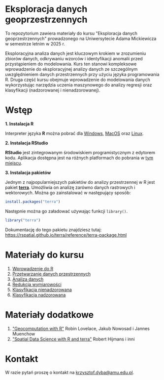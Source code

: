 # Eksploracja danych geoprzestrzennych

To repozytorium zawiera materiały do kursu "Eksploracja danych geoprzestrzennych" prowadzonego
na Uniwersytecie Adama Mickiewicza w semestrze letnim w 2025 r.

Eksploracyjna analiza danych jest kluczowym krokiem w zrozumieniu zbiorów danych, odkrywaniu wzorców
i identyfikacji anomalii przed przystąpieniem do modelowania. Kurs ten stanowi kompleksowe wprowadzenie
do eksploracyjnej analizy danych ze szczególnym uwzględnieniem danych przestrzennych przy użyciu języka
programowania R. Druga część kursu obejmuje wprowadzenie do modelowania danych wykorzystując narzędzia
uczenia maszynowego do analizy regresji oraz klasyfikacji (nadzorowanej i nienadzorowanej).

# Wstęp

**1. Instalacja R**

Interpreter języka **R** można pobrać dla [Windows](https://cloud.r-project.org/bin/windows/base/),
[MacOS](https://cran.r-project.org/bin/macosx/) oraz [Linux](https://cloud.r-project.org/bin/linux/).

**2. Instalacja RStudio**

**RStudio** jest zintegrowanym środowiskiem programistycznym z edytorem kodu.
Aplikacja dostępna jest na różnych platformach do pobrania w [tym miejscu](https://posit.co/download/rstudio-desktop/).

**3. Instalacja pakietów**

Jednym z najpopularniejszych pakietów do analizy przestrzennej w R jest pakiet [**terra**](https://github.com/rspatial/terra).
Umożliwia on analizę zarówno danych rastrowych i wektorowych.
Można go zainstalować w następujący sposób:

```r
install.packages("terra")
```

Następnie można go załadować używając funkcji `library()`.

```r
library("terra")
```

Dokumentację do tego pakietu znajdziesz tutaj: <https://rspatial.github.io/terra/reference/terra-package.html>

# Materiały do kursu

1. [Wprowadzenie do R](https://kadyb.github.io/edg2025/cwiczenia/01_Wprowadzenie_do_R.html)
2. [Przetwarzanie danych przestrzennych](https://kadyb.github.io/edg2025/cwiczenia/02_Przetwarzanie_danych.html)
3. [Analiza danych](https://kadyb.github.io/edg2025/cwiczenia/03_Analiza_danych.html)
4. [Redukcja wymiarowości](https://kadyb.github.io/edg2025/cwiczenia/04_Redukcja_wymiarowosci.html)
5. [Klasyfikacja nienadzorowana](https://kadyb.github.io/edg2025/cwiczenia/05_Grupowanie.html)
6. [Klasyfikacja nadzorowana](https://kadyb.github.io/edg2025/cwiczenia/06_Klasyfikacja.html)

# Materiały dodatkowe

1. ["Geocomputation with R"](https://r.geocompx.org/) Robin Lovelace, Jakub Nowosad i Jannes Muenchow
2. ["Spatial Data Science with R and terra"](https://rspatial.org/) Robert Hijmans i inni

# Kontakt 

W razie pytań proszę o kontakt na <krzysztof.dyba@amu.edu.pl>.
